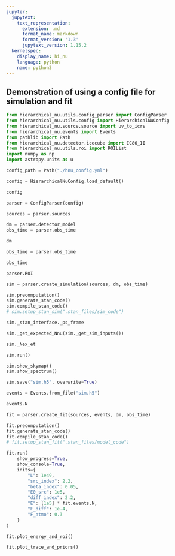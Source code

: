 ```yaml
---
jupyter:
  jupytext:
    text_representation:
      extension: .md
      format_name: markdown
      format_version: '1.3'
      jupytext_version: 1.15.2
  kernelspec:
    display_name: hi_nu
    language: python
    name: python3
---
```


## Demonstration of using a config file for simulation and fit

```python
from hierarchical_nu.utils.config_parser import ConfigParser
from hierarchical_nu.utils.config import HierarchicalNuConfig
from hierarchical_nu.source.source import uv_to_icrs
from hierarchical_nu.events import Events
from pathlib import Path
from hierarchical_nu.detector.icecube import IC86_II
from hierarchical_nu.utils.roi import ROIList
import numpy as np
import astropy.units as u

```

```python
config_path = Path("./hnu_config.yml")
```

```python
config = HierarchicalNuConfig.load_default()
```

```python
config
```

```python
parser = ConfigParser(config)
```

```python
sources = parser.sources
```

```python
dm = parser.detector_model
obs_time = parser.obs_time
```

```python
dm
```

```python
obs_time = parser.obs_time
```

```python
obs_time
```

```python
parser.ROI
```

```python
sim = parser.create_simulation(sources, dm, obs_time)
```

```python
sim.precomputation()
sim.generate_stan_code()
sim.compile_stan_code()
# sim.setup_stan_sim(".stan_files/sim_code")
```

```python
sim._stan_interface._ps_frame
```

```python
sim._get_expected_Nnu(sim._get_sim_inputs())
```

```python
sim._Nex_et
```

```python
sim.run()
```

```python
sim.show_skymap()
sim.show_spectrum()
```

```python
sim.save("sim.h5", overwrite=True)
```

```python
events = Events.from_file("sim.h5")
```

```python
events.N
```

```python
fit = parser.create_fit(sources, events, dm, obs_time)
```

```python
fit.precomputation()
fit.generate_stan_code()
fit.compile_stan_code()
# fit.setup_stan_fit(".stan_files/model_code")
```

```python
fit.run(
    show_progress=True,
    show_console=True,
    inits={
        "L": 1e49,
        "src_index": 2.2,
        "beta_index": 0.05,
        "E0_src": 1e5,
        "diff_index": 2.2,
        "E": [1e5] * fit.events.N,
        "F_diff": 1e-4,
        "F_atmo": 0.3
    }
)
```

```python
fit.plot_energy_and_roi()
```

```python
fit.plot_trace_and_priors()
```

```python

```
